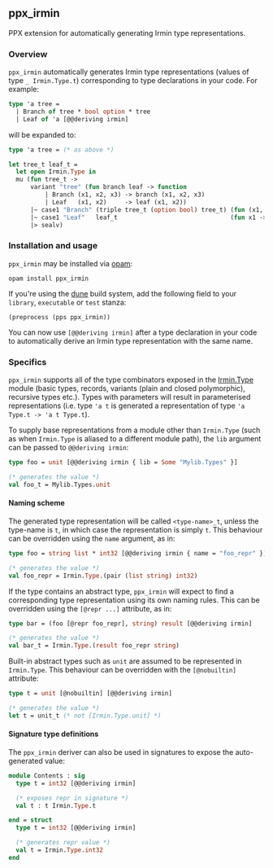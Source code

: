 ## ppx_irmin

PPX extension for automatically generating Irmin type representations.

### Overview

`ppx_irmin` automatically generates Irmin type representations (values of type
`_ Irmin.Type.t`) corresponding to type declarations in your code. For example:

```ocaml
type 'a tree =
  | Branch of tree * bool option * tree
  | Leaf of 'a [@@deriving irmin]
```

will be expanded to:

```ocaml
type 'a tree = (* as above *)

let tree_t leaf_t =
  let open Irmin.Type in
  mu (fun tree_t ->
      variant "tree" (fun branch leaf -> function
          | Branch (x1, x2, x3) -> branch (x1, x2, x3)
          | Leaf   (x1, x2)     -> leaf (x1, x2))
      |~ case1 "Branch" (triple tree_t (option bool) tree_t) (fun (x1, x2, x3) -> Branch (x1, x2, x3))
      |~ case1 "Leaf"   leaf_t                               (fun x1 -> Leaf x1)
      |> sealv)
```

### Installation and usage

`ppx_irmin` may be installed via [opam](https://opam.ocaml.org/):

```
opam install ppx_irmin
```

If you're using the [dune](https://github.com/ocaml/dune) build system, add the
following field to your `library`, `executable` or `test` stanza:

```
(preprocess (pps ppx_irmin))
```

You can now use `[@@deriving irmin]` after a type declaration in your code to
automatically derive an Irmin type representation with the same name.

### Specifics

`ppx_irmin` supports all of the type combinators exposed in the
[Irmin.Type](https://docs.mirage.io/irmin/Irmin/Type/index.html) module (basic
types, records, variants (plain and closed polymorphic), recursive types etc.).
Types with parameters will result in parameterised representations (i.e. type
`'a t` is generated a representation of type `'a Type.t -> 'a t Type.t`).

To supply base representations from a module other than `Irmin.Type` (such as
when `Irmin.Type` is aliased to a different module path), the `lib` argument
can be passed to `@@deriving irmin`:

```ocaml
type foo = unit [@@deriving irmin { lib = Some "Mylib.Types" }]

(* generates the value *)
val foo_t = Mylib.Types.unit
```

#### Naming scheme

The generated type representation will be called `<type-name>_t`, unless the
type-name is `t`, in which case the representation is simply `t`. This
behaviour can be overridden using the `name` argument, as in:

```ocaml
type foo = string list * int32 [@@deriving irmin { name = "foo_repr" }]

(* generates the value *)
val foo_repr = Irmin.Type.(pair (list string) int32)
```

If the type contains an abstract type, `ppx_irmin` will expect to find a
corresponding type representation using its own naming rules. This can be
overridden using the `[@repr ...]` attribute, as in:

```ocaml
type bar = (foo [@repr foo_repr], string) result [@@deriving irmin]

(* generates the value *)
val bar_t = Irmin.Type.(result foo_repr string)
```

Built-in abstract types such as `unit` are assumed to be represented in
`Irmin.Type`. This behaviour can be overridden with the `[@nobuiltin]`
attribute:

```ocaml
type t = unit [@nobuiltin] [@@deriving irmin]

(* generates the value *)
let t = unit_t (* not [Irmin.Type.unit] *)
```

#### Signature type definitions

The `ppx_irmin` deriver can also be used in signatures to expose the
auto-generated value:

```ocaml
module Contents : sig
  type t = int32 [@@deriving irmin]

  (* exposes repr in signature *)
  val t : t Irmin.Type.t

end = struct
  type t = int32 [@@deriving irmin]

  (* generates repr value *)
  val t = Irmin.Type.int32
end
```
